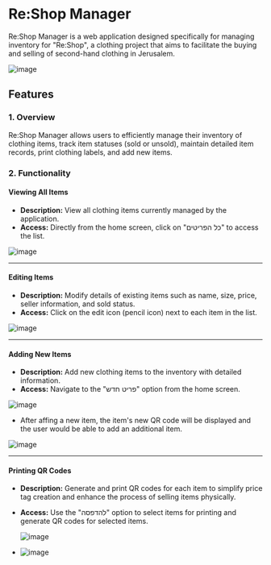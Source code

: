 # Re:Shop Manager

Re:Shop Manager is a web application designed specifically for managing inventory for "Re:Shop", a clothing project that aims to facilitate the buying and selling of second-hand clothing in Jerusalem.

![image](https://github.com/or-meisson/reshop-manager/assets/148000181/f682938a-0ecb-476d-8788-9cb7577df10b)

## Features

### 1. Overview

Re:Shop Manager allows users to efficiently manage their inventory of clothing items, track item statuses (sold or unsold), maintain detailed item records, print clothing labels, and add new items.


### 2. Functionality

#### Viewing All Items

- **Description:** View all clothing items currently managed by the application.
- **Access:** Directly from the home screen, click on "כל הפריטים" to access the list.

  
![image](https://github.com/user-attachments/assets/26a606bc-de93-4a6a-82c9-9b9361198d53)
***



#### Editing Items

- **Description:** Modify details of existing items such as name, size, price, seller information, and sold status.
- **Access:** Click on the edit icon (pencil icon) next to each item in the list.

  
![image](https://github.com/user-attachments/assets/478a3bd8-2cc4-4d93-a3e1-a7a52265c0b2)
***


#### Adding New Items

- **Description:** Add new clothing items to the inventory with detailed information.
- **Access:** Navigate to the "פריט חדש" option from the home screen.


![image](https://github.com/user-attachments/assets/3ab1785c-2847-4512-ad24-3e333671abe4)
- After affing a new item, the item's new QR code will be displayed and the user would be able to add an additional item.


![image](https://github.com/user-attachments/assets/0d0425b2-ab5d-47c8-aab3-bd61921e9912)


***


#### Printing QR Codes

- **Description:** Generate and print QR codes for each item to simplify price tag creation and enhance the process of selling items physically.
- **Access:** Use the "להדפסה" option to select items for printing and generate QR codes for selected items.


  ![image](https://github.com/user-attachments/assets/e02c8929-93a7-4d28-969f-72c66354648c)

- ![image](https://github.com/or-meisson/reshop-manager/assets/148000181/bd279a2a-38a9-4ee7-81a1-ee0926e87d64)



